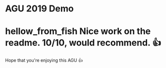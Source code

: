 # AGU 2019 Demo

hellow_from_fish
Nice work on the readme. 10/10, would recommend. 
:+1:
=======
Hope that you're enjoying this AGU :+1:

